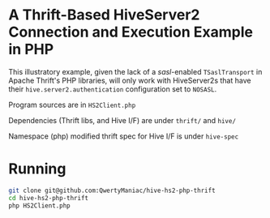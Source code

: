 A Thrift-Based HiveServer2 Connection and Execution Example in PHP
==================================================================

This illustratory example, given the lack of a *sasl*-enabled ``TSaslTransport`` in Apache Thrift's PHP libraries, will only work with HiveServer2s that have their ``hive.server2.authentication`` configuration set to ``NOSASL``.

Program sources are in ``HS2Client.php``

Dependencies (Thrift libs, and Hive I/F) are under ``thrift/`` and ``hive/``

Namespace (php) modified thrift spec for Hive I/F is under ``hive-spec``

Running
=======

```bash
git clone git@github.com:QwertyManiac/hive-hs2-php-thrift
cd hive-hs2-php-thrift
php HS2Client.php
```
